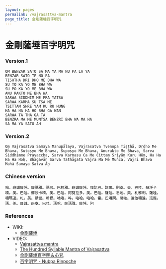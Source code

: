 ```yaml
---
layout: pages
permalink: /vajrasattva-mantra
page_title: 金剛薩埵百字明咒
---
```


# 金剛薩埵百字明咒

### Version.1

```
OM BENZAR SATO SA MA YA MA NU PA LA YA
BENZAR SATO TE NO PA
TISHTHA DRI DHO ME BHA WA
SU TO KA YO ME BHA WA
SU PO KA YO ME BHA WA
ANU RAKTO ME BHA WA
SARWA SIDDHIM ME PRA YATSA
SARWA KARMA SU TSA ME
TSITTAM SHRE YAM KU RU HUNG
HA HA HA HA HO BHA GA WAN
SARWA TA THA GA TA
BENZRA MA ME MUNTSA BENZRI BHA WA MA HA
SA MA YA SATO AH
```

### Version.2

```
Oṃ Vajrasatva Samaya Manupālaya, Vajrasatva Tvenopa Tiṣṭḥā, Dṛḍho Me Bhava, Sutoṣyo Me Bhava, Supoṣyo Me Bhava, Anurakto Me Bhava, Sarva Siddhimme Prayaccha, Sarva Karmasu Ca Me Cittaṃ Śriyāṃ Kuru Hūṃ, Ha Ha Ha Ha Hoḥ, Bhagavān Sarva Tathāgata Vajra Ma Me Muñca, Vajri Bhava Mahā Samaya Satva Āḥ
```

### Chinese version

```
嗡。班雜薩埵。薩瑪雅。瑪努。巴拉雅。班雜薩埵。喋諾巴。諦策。則卓。美。巴哇。蘇埵卡唷。美。巴哇。蘇波卡唷。美。巴哇。阿努拉多。美。巴哇。薩哇。悉地。美。札雅剎。薩哇。嘎瑪速。札。美。積當。希樣。咕嚕。吽。哈哈。哈哈。霍。巴嘎問。薩哇。達他嘎達。班雜。瑪。美。目雜。班支。巴哇。瑪哈。薩瑪雅。薩埵。阿
```

### References

- WIKI:
  - [金剛薩埵](https://zh.wikipedia.org/wiki/金剛薩埵)
- VIDEO:
  - [Vajrasattva mantra](https://www.youtube.com/watch?v=MtYKcP-73JA)
  - [The Hundred Syllable Mantra of Vajrasattva](https://www.youtube.com/watch?v=9ePQ8XmZrZQ)
  - [金剛薩埵百字明＆心咒](https://www.youtube.com/watch?v=BHvcsEbO_28)
  - [百字明咒 - Nubpa Rinpoche](https://www.youtube.com/watch?v=QOj-ha7x32Q)
